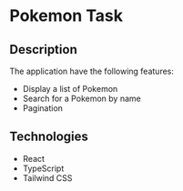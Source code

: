 # Pokemon Task

## Description

The application have the following features:

- Display a list of Pokemon
- Search for a Pokemon by name
- Pagination

## Technologies

- React
- TypeScript
- Tailwind CSS
